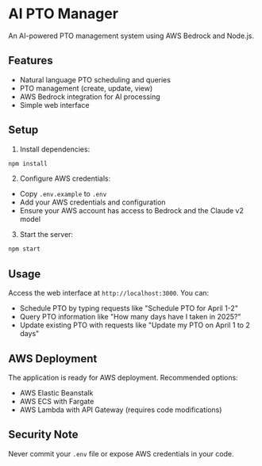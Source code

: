 # AI PTO Manager

An AI-powered PTO management system using AWS Bedrock and Node.js.

## Features
- Natural language PTO scheduling and queries
- PTO management (create, update, view)
- AWS Bedrock integration for AI processing
- Simple web interface

## Setup

1. Install dependencies:
```bash
npm install
```

2. Configure AWS credentials:
- Copy `.env.example` to `.env`
- Add your AWS credentials and configuration
- Ensure your AWS account has access to Bedrock and the Claude v2 model

3. Start the server:
```bash
npm start
```

## Usage

Access the web interface at `http://localhost:3000`. You can:
- Schedule PTO by typing requests like "Schedule PTO for April 1-2"
- Query PTO information like "How many days have I taken in 2025?"
- Update existing PTO with requests like "Update my PTO on April 1 to 2 days"

## AWS Deployment

The application is ready for AWS deployment. Recommended options:
- AWS Elastic Beanstalk
- AWS ECS with Fargate
- AWS Lambda with API Gateway (requires code modifications)

## Security Note
Never commit your `.env` file or expose AWS credentials in your code.
